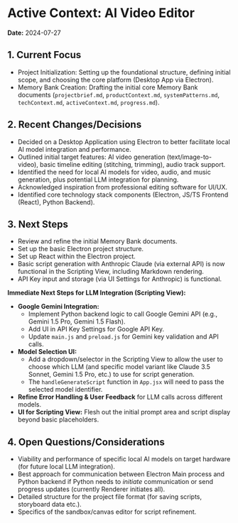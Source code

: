 # Active Context: AI Video Editor

**Date:** 2024-07-27

## 1. Current Focus

*   Project Initialization: Setting up the foundational structure, defining initial scope, and choosing the core platform (Desktop App via Electron).
*   Memory Bank Creation: Drafting the initial core Memory Bank documents (`projectbrief.md`, `productContext.md`, `systemPatterns.md`, `techContext.md`, `activeContext.md`, `progress.md`).

## 2. Recent Changes/Decisions

*   Decided on a Desktop Application using Electron to better facilitate local AI model integration and performance.
*   Outlined initial target features: AI video generation (text/image-to-video), basic timeline editing (stitching, trimming), audio track support.
*   Identified the need for local AI models for video, audio, and music generation, plus potential LLM integration for planning.
*   Acknowledged inspiration from professional editing software for UI/UX.
*   Identified core technology stack components (Electron, JS/TS Frontend (React), Python Backend).

## 3. Next Steps

*   Review and refine the initial Memory Bank documents.
*   Set up the basic Electron project structure.
*   Set up React within the Electron project.
*   Basic script generation with Anthropic Claude (via external API) is now functional in the Scripting View, including Markdown rendering.
*   API Key input and storage (via UI Settings for Anthropic) is functional.

**Immediate Next Steps for LLM Integration (Scripting View):**
*   **Google Gemini Integration:**
    *   Implement Python backend logic to call Google Gemini API (e.g., Gemini 1.5 Pro, Gemini 1.5 Flash).
    *   Add UI in API Key Settings for Google API Key.
    *   Update `main.js` and `preload.js` for Gemini key validation and API calls.
*   **Model Selection UI:**
    *   Add a dropdown/selector in the Scripting View to allow the user to choose which LLM (and specific model variant like Claude 3.5 Sonnet, Gemini 1.5 Pro, etc.) to use for script generation.
    *   The `handleGenerateScript` function in `App.jsx` will need to pass the selected model identifier.
*   **Refine Error Handling & User Feedback** for LLM calls across different models.
*   **UI for Scripting View:** Flesh out the initial prompt area and script display beyond basic placeholders.

## 4. Open Questions/Considerations

*   Viability and performance of specific local AI models on target hardware (for future local LLM integration).
*   Best approach for communication between Electron Main process and Python backend if Python needs to *initiate* communication or send progress updates (currently Renderer initiates all).
*   Detailed structure for the project file format (for saving scripts, storyboard data etc.).
*   Specifics of the sandbox/canvas editor for script refinement. 
